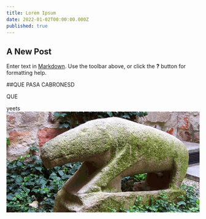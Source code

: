 ```yaml
---
title: Lorem Ipsum
date: 2022-01-02T00:00:00.000Z
published: true
---
```

## A New Post

Enter text in [Markdown](http://daringfireball.net/projects/markdown/). Use the toolbar above, or click the **?** button for formatting help.

##QUE PASA CABRONESD

QUE

yeets![yeets](/posts/1.png)
